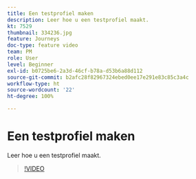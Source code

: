 ```yaml
---
title: Een testprofiel maken
description: Leer hoe u een testprofiel maakt.
kt: 7529
thumbnail: 334236.jpg
feature: Journeys
doc-type: feature video
team: PM
role: User
level: Beginner
exl-id: b0725be6-2a3d-46cf-b78a-d53b6a88d112
source-git-commit: b2afc28f82967324ebed0ee17e291e83c85c3a4c
workflow-type: ht
source-wordcount: '22'
ht-degree: 100%

---
```


# Een testprofiel maken

Leer hoe u een testprofiel maakt.

>[!VIDEO](https://video.tv.adobe.com/v/334236?quality=12&learn=on)
